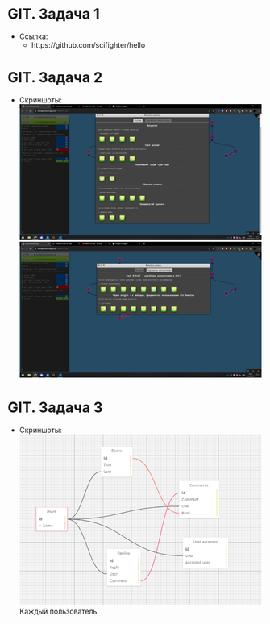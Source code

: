<h1>GIT. Задача 1</h1>
    <ul>
        <li>
        Ссылка:
            <ul type = 'circle'>
                <li>
                    https://github.com/scifighter/hello
                </li>
            </ul>
        </li>
    </ul>
<h1>GIT. Задача 2</h1>
<ul>
    <li>
    Скриншоты:
    <img src = 'task2/screenshots/screenshot_1.png'>
    <img src = 'task2/screenshots/screenshot_2.png'>
    </li>
</ul>
<h1>GIT. Задача 3</h1>
<ul>
    <li>
    Скриншоты:
    <img src = 'task3/screenshots/screenshot_1.png'>
    Каждый пользователь
    </li>
</ul>